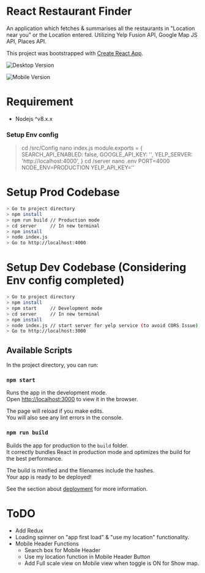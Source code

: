# React Restaurant Finder

An application which fetches & summarises all the restaurants in "Location near you" or the Location entered. Utilizing Yelp Fusion API, Google Map JS API, Places API.

This project was bootstrapped with [Create React App](https://github.com/facebook/create-react-app).


![Desktop Version](https://user-images.githubusercontent.com/13572684/64541229-25ace900-d33f-11e9-89ec-514da77dbfee.png)



![Mobile Version](https://user-images.githubusercontent.com/13572684/64541209-1e85db00-d33f-11e9-8996-b6fa1707e9ab.png)

# Requirement

- Nodejs ^v8.x.x

### Setup Env config
> cd <PWD>/src/Config
> nano index.js
    module.exports = {
        SEARCH_API_ENABLED: false,
        GOOGLE_API_KEY: '<YOU GOOGLE MAP API KEY HERE>',
        YELP_SERVER: 'http://localhost:4000',
    }
> cd <PWD>/server
> nano .env
    PORT=4000
    NODE_ENV=PRODUCTION
    YELP_API_KEY='<YOUR YELP KEY>'

# Setup Prod Codebase

```bash
> Go to project directory
> npm install
> npm run build // Production mode
> cd server     // In new terminal
> npm install
> node index.js
> Go to http://localhost:4000
```

# Setup Dev Codebase (Considering Env config completed)

```bash
> Go to project directory
> npm install
> npm start     // Development mode
> cd server     // In new terminal
> npm install
> node index.js // start server for yelp service (to avoid CORS Issue)
> Go to http://localhost:3000
```

## Available Scripts

In the project directory, you can run:

### `npm start`

Runs the app in the development mode.<br>
Open [http://localhost:3000](http://localhost:3000) to view it in the browser.

The page will reload if you make edits.<br>
You will also see any lint errors in the console.

### `npm run build`

Builds the app for production to the `build` folder.<br>
It correctly bundles React in production mode and optimizes the build for the best performance.

The build is minified and the filenames include the hashes.<br>
Your app is ready to be deployed!

See the section about [deployment](https://facebook.github.io/create-react-app/docs/deployment) for more information.

# ToDO
- Add Redux
- Loading spinner on "app first load" & "use my location" functionality.
- Mobile Header Functions
	- Search box for Mobile Header
	- Use my location function in Mobile Header Button
	- Add Full scale view on Mobile view when toggle is ON for Show map.